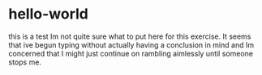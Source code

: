 # hello-world
this is a test
Im not quite sure what to put here for this exercise. It seems that ive begun typing without actually having a conclusion in mind and Im concerned that I might just continue on rambling aimlessly until someone stops me.

